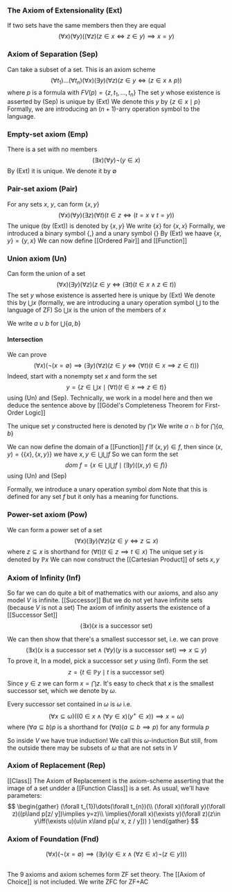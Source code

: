 ### The Axiom of Extensionality (Ext)
If two sets have the same members then they are equal
$$
(\forall x)(\forall y)((\forall z)(z\in x \iff z\in y)\implies x=y)
$$
### Axiom of Separation (Sep)
Can take a subset of a set. This is an axiom scheme
$$
(\forall t_{1})\dots (\forall t_{n})(\forall x)(\exists y)(\forall z)(z\in y \iff(z\in x\land p))
$$
where $p$ is a formula with $FV(p)=\{ z,t_{1},\dots,t_{n} \}$
The set $y$ whose existence is asserted by (Sep) is unique by (Ext)
We denote this $y$ by $\{ z\in x\mid p \}$
Formally, we are introducing an $(n+1)$-arry operation symbol to the language.

### Empty-set axiom (Emp)
There is a set with no members
$$
(\exists x)(\forall y)\neg(y\in x)
$$
By (Ext) it is unique. We denote it by $\emptyset$

### Pair-set axiom (Pair)
For any sets $x$, $y$, can form $\{ x,y \}$
$$
(\forall x)(\forall y)(\exists z)(\forall t)(t\in z \iff(t=x\lor t=y))
$$
The unique (by (Ext)) is denoted by $\{ x,y \}$
We write $\{ x \}$ for $\{ x,x \}$
Formally, we introduced a binary symbol $\{ , \}$ and a unary symbol $\{  \}$
By (Ext) we haave $\{ x,y \}=\{ y,x \}$
We can now define [[Ordered Pair]] and [[Function]]

### Union axiom (Un)
Can form the union of a set
$$
(\forall x)(\exists y)(\forall z)(z\in y\iff(\exists t)(t\in x\land z\in t))
$$
The set $y$ whose existence is asserted here is unique by (Ext)
We denote this by $\bigcup x$ (formally, we are introducing a unary operation symbol $\bigcup$ to the language of ZF)
So $\bigcup x$ is the union of the members of $x$ 

We write $a \cup b$ for $\bigcup \{ a,b \}$

#### Intersection
We can prove 
$$
(\forall x)(\neg(x=\emptyset)\implies(\exists y)(\forall z)(z\in y\iff(\forall t)(t\in x \implies z\in t)))
$$
Indeed, start with a nonempty set $x$ and form the set
$$
y=\left\{  z\in \bigcup x\mid (\forall t)(t\in x \implies z\in t)  \right\}
$$
using (Un) and (Sep). Technically, we work in a model here and then we deduce the sentence above by [[Gödel's Completeness Theorem for First-Order Logic]]

The unique set $y$ constructed here is denoted by $\bigcap x$
We write $a\cap b$ for $\bigcap \{ a,b \}$

We can now define the domain of a [[Function]] $f$ 
If $(x,y)\in f$, then since $(x,y)=\{ \{ x \},\{ x,y \} \}$
we have $x,y\in \bigcup \bigcup f$
So we can form the set 
$$
dom\ f=\left\{  x\in \bigcup \bigcup f\mid (\exists y)((x,y)\in f)  \right\}
$$
using (Un) and (Sep)

Formally, we introduce a unary operation symbol $dom$
Note that this is defined for any set $f$ but it only has a meaning for functions.

### Power-set axiom (Pow)
We can form a power set of a set
$$
(\forall x)(\exists y)(\forall z)(z\in y\iff z\subseteq x)
$$
where $z\subseteq x$ is shorthand for $(\forall t)(t\in z\implies t\in x)$
The unique set $y$ is denoted by $\mathbb{P}x$
We can now construct the [[Cartesian Product]] of sets $x,y$

### Axiom of Infinity (Inf)
So far we can do quite a bit of mathematics with our axioms, and also any model $V$ is infinite. 
[[Successor]]
But we do not yet have infinite sets (because $V$ is not a set)
The axiom of infinity asserts the existence of a [[Successor Set]]
$$
(\exists x)(x\text{ is a successor set})
$$

We can then show that there's a smallest successor set, i.e. we can prove 
$$
(\exists x)(x\text{ is a successor set}\land(\forall y)(y\text{ is a successor set})\implies x\subseteq y)
$$
To prove it,
In a model, pick a successor set $y$ using (Inf). Form the set
$$
z=\{ t\in \mathbb{P}y\mid t \text{ is a successor set} \}
$$
Since $y\in z$ we can form $x=\bigcap z$. It's easy to check that $x$ is the smallest successor set, which we denote by $\omega$.

Every successor set contained in $\omega$ is $\omega$ i.e.
$$
(\forall x\subseteq \omega)((0\in x\land(\forall y\in x)(y^{+}\in x))\implies x=\omega)
$$
where $(\forall a\subseteq b)p$ is a shorthand for $(\forall a)(a\subseteq b\implies p)$
for any formula $p$ 

So inside $V$ we have true induction! We call this $\omega$-induction
But still, from the outside there may be subsets of $\omega$ that are not sets in $V$ 

### Axiom of Replacement (Rep)
[[Class]]
The Axiom of Replacement is the axiom-scheme asserting that the image of a set undder a [[Function Class]] is a set. As usual, we'll have parameters:
$$
\begin{gather}
(\forall t_{1})\dots(\forall t_{n})(\\
(\forall x)(\forall y)(\forall z)((p\land p[z/ y])\implies y=z)\\
\implies(\forall x)(\exists y)(\forall z)(z\in y\iff(\exists u)(u\in x\land p[u/ x, z / y]))
)
\end{gather}
$$
### Axiom of Foundation (Fnd)
$$
(\forall x)(\neg(x=\emptyset)\implies(\exists y)(y\in x\land (\forall z\in x)\neg(z\in y)))
$$

## 
The 9 axioms and axiom schemes form ZF set theory.
The [[Axiom of Choice]] is not included. We write ZFC for ZF+AC